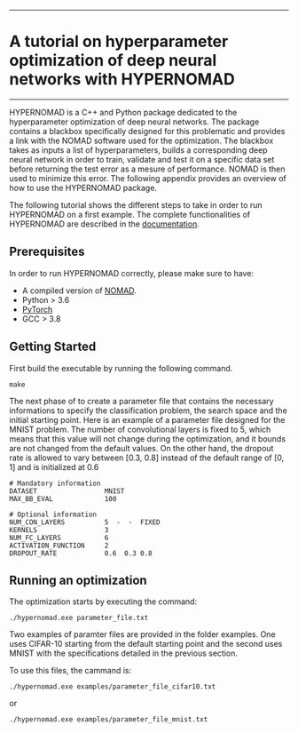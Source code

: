 *****
# A tutorial on hyperparameter optimization of deep neural networks with HYPERNOMAD
*****

HYPERNOMAD is a C++ and Python package dedicated to the hyperparameter optimization of deep neural networks. The package contains a blackbox specifically designed for this problematic and provides a link with the NOMAD software used for the optimization. The blackbox takes as inputs a list of hyperparameters, builds a corresponding deep neural network in order to train, validate and test it on a specific data set before returning the test error as a mesure of performance. NOMAD is then used to minimize this error. The following appendix provides an overview of how to use the HYPERNOMAD package.

The following tutorial shows the different steps to take in order to run HYPERNOMAD on a first example. The complete functionalities of HYPERNOMAD are described in the [documentation](https://hypernomad.readthedocs.io/en/latest/).

## Prerequisites

In order to run HYPERNOMAD correctly, please make sure to have:

* A compiled version of [NOMAD](https://www.gerad.ca/nomad/).
* Python > 3.6
* [PyTorch](https://pytorch.org/)
* GCC > 3.8


## Getting Started

First build the executable by running the following command.

```
make
```

The next phase of to create a parameter file that contains the necessary informations to specify the classification problem, the search space and the initial starting point. Here is an example of a parameter file designed for the MNIST problem. The number of convolutional layers is fixed to 5, which means that this value will not change during the optimization, and it bounds are not changed from the default values. On the other hand, the dropout rate is allowed to vary between [0.3, 0.8] instead of the default range of [0, 1] and is initialized at 0.6


```
# Mandatory information
DATASET                 MNIST
MAX_BB_EVAL             100

# Optional information
NUM_CON_LAYERS          5  -  -  FIXED
KERNELS                 3
NUM_FC_LAYERS           6
ACTIVATION_FUNCTION     2
DROPOUT_RATE            0.6  0.3 0.8
```

## Running an optimization

The optimization starts by executing the command:

```
./hypernomad.exe parameter_file.txt
```

Two examples of paramter files are provided in the folder examples. One uses CIFAR-10 starting from the default starting point and the second uses MNIST with the specifications detailed in the previous section.

To use this files, the cammand is:

```
./hypernomad.exe examples/parameter_file_cifar10.txt
```
or 


```
./hypernomad.exe examples/parameter_file_mnist.txt
```
